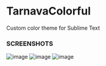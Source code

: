 # TarnavaColorful
Custom color theme for Sublime Text

### SCREENSHOTS
![image](https://user-images.githubusercontent.com/25755345/51804311-e1655080-2267-11e9-8ae1-898342822379.png)
![image](https://user-images.githubusercontent.com/25755345/51804322-02c63c80-2268-11e9-8432-fef43632dc92.png)
![image](https://user-images.githubusercontent.com/25755345/51804353-50db4000-2268-11e9-9a42-14f8846462d1.png)
